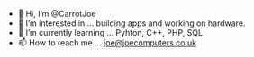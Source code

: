 - 👋 Hi, I’m @CarrotJoe
- 👀 I’m interested in ... building apps and working on hardware. 
- 🌱 I’m currently learning ... Pyhton, C++, PHP, SQL
- 📫 How to reach me ... joe@joecomputers.co.uk 

